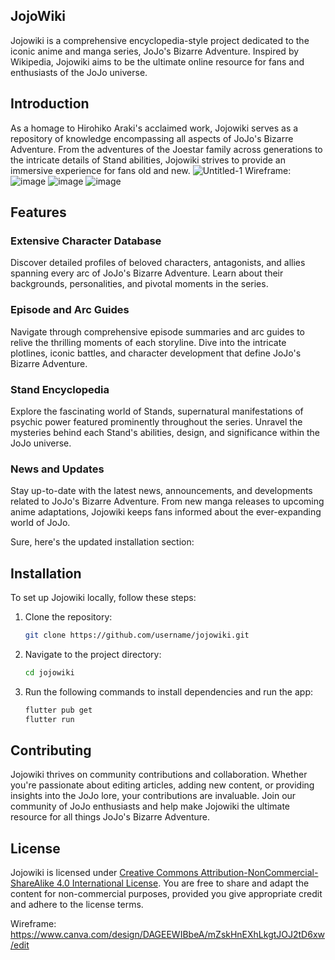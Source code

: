 ## JojoWiki

Jojowiki is a comprehensive encyclopedia-style project dedicated to the iconic anime and manga series, JoJo's Bizarre Adventure. Inspired by Wikipedia, Jojowiki aims to be the ultimate online resource for fans and enthusiasts of the JoJo universe.

## Introduction

As a homage to Hirohiko Araki's acclaimed work, Jojowiki serves as a repository of knowledge encompassing all aspects of JoJo's Bizarre Adventure. From the adventures of the Joestar family across generations to the intricate details of Stand abilities, Jojowiki strives to provide an immersive experience for fans old and new.
![Untitled-1](https://github.com/SultokTheF/JoJoWiki/assets/116245093/2fec0e82-1cac-4022-882f-700cd08014fe)
Wireframe:
![image](https://github.com/SultokTheF/JoJoWiki/assets/117799585/3b16558f-f41b-4ff9-9204-42cf10009ec7)
![image](https://github.com/SultokTheF/JoJoWiki/assets/117799585/8c35af85-c6d0-4be9-808a-af7c6ff25f73)
![image](https://github.com/SultokTheF/JoJoWiki/assets/117799585/64eab934-1b67-495b-b2a8-19334f68cf5f)


## Features

### Extensive Character Database
Discover detailed profiles of beloved characters, antagonists, and allies spanning every arc of JoJo's Bizarre Adventure. Learn about their backgrounds, personalities, and pivotal moments in the series.

### Episode and Arc Guides
Navigate through comprehensive episode summaries and arc guides to relive the thrilling moments of each storyline. Dive into the intricate plotlines, iconic battles, and character development that define JoJo's Bizarre Adventure.

### Stand Encyclopedia
Explore the fascinating world of Stands, supernatural manifestations of psychic power featured prominently throughout the series. Unravel the mysteries behind each Stand's abilities, design, and significance within the JoJo universe.

### News and Updates
Stay up-to-date with the latest news, announcements, and developments related to JoJo's Bizarre Adventure. From new manga releases to upcoming anime adaptations, Jojowiki keeps fans informed about the ever-expanding world of JoJo.

Sure, here's the updated installation section:

## Installation

To set up Jojowiki locally, follow these steps:

1. Clone the repository:
   ```bash
   git clone https://github.com/username/jojowiki.git
   ```

2. Navigate to the project directory:
   ```bash
   cd jojowiki
   ```

3. Run the following commands to install dependencies and run the app:
   ```bash
   flutter pub get
   flutter run
   ```


## Contributing

Jojowiki thrives on community contributions and collaboration. Whether you're passionate about editing articles, adding new content, or providing insights into the JoJo lore, your contributions are invaluable. Join our community of JoJo enthusiasts and help make Jojowiki the ultimate resource for all things JoJo's Bizarre Adventure.

## License

Jojowiki is licensed under [Creative Commons Attribution-NonCommercial-ShareAlike 4.0 International License](https://creativecommons.org/licenses/by-nc-sa/4.0/). You are free to share and adapt the content for non-commercial purposes, provided you give appropriate credit and adhere to the license terms.

Wireframe: https://www.canva.com/design/DAGEEWIBbeA/mZskHnEXhLkgtJOJ2tD6xw/edit
